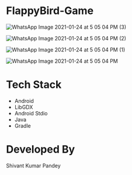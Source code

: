 # FlappyBird-Game

![WhatsApp Image 2021-01-24 at 5 05 04 PM (3)](https://user-images.githubusercontent.com/50301680/105629499-5d9bca00-5e69-11eb-9712-c391562d70cc.jpeg)

![WhatsApp Image 2021-01-24 at 5 05 04 PM (2)](https://user-images.githubusercontent.com/50301680/105629502-6096ba80-5e69-11eb-89b4-0ed63a6649f1.jpeg)

![WhatsApp Image 2021-01-24 at 5 05 04 PM (1)](https://user-images.githubusercontent.com/50301680/105629506-62f91480-5e69-11eb-90cd-6823a1a7899a.jpeg)

![WhatsApp Image 2021-01-24 at 5 05 04 PM](https://user-images.githubusercontent.com/50301680/105629510-655b6e80-5e69-11eb-9cc8-21ce26ec469c.jpeg)



# Tech Stack
<ul>
  <li>Android</li>
    <li>LibGDX</li>
    <li>Android Stdio</li>
    <li>Java</li>
    <li>Gradle</li>
  </ul>
  
  
  
  
  
  # Developed By
  
  Shivant Kumar Pandey
  
